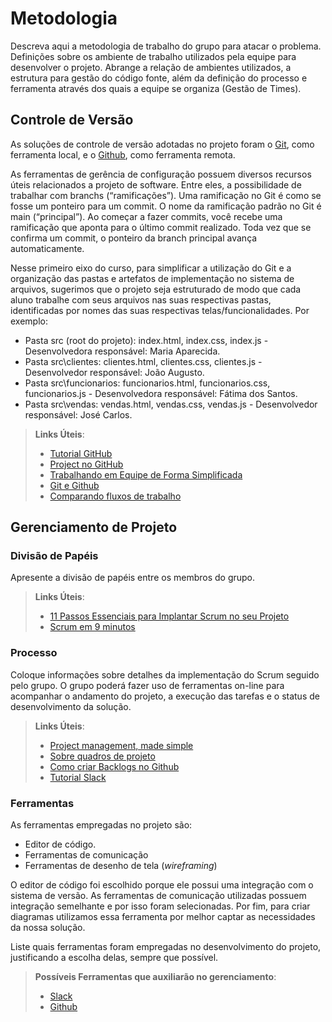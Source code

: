 
# Metodologia


Descreva aqui a metodologia de trabalho do grupo para atacar o problema. Definições sobre os ambiente de trabalho utilizados pela  equipe para desenvolver o projeto. Abrange a relação de ambientes utilizados, a estrutura para gestão do código fonte, além da definição do processo e ferramenta através dos quais a equipe se organiza (Gestão de Times).

## Controle de Versão

As soluções de controle de versão adotadas no projeto foram o
[Git](https://git-scm.com/), como ferramenta local, e o [Github](https://github.com), como ferramenta remota.

As ferramentas de gerência de configuração possuem diversos recursos úteis relacionados a projeto de software. Entre eles, a possibilidade de trabalhar com branchs (“ramificações”). Uma ramificação no Git é como se fosse um ponteiro para um commit. O nome da ramificação padrão no Git é main (“principal”). Ao começar a fazer commits, você recebe uma ramificação que aponta para o último commit realizado. Toda vez que se confirma um commit, o ponteiro da branch principal avança automaticamente.

Nesse primeiro eixo do curso, para simplificar a utilização do Git e a organização das pastas e artefatos de implementação no sistema de arquivos, sugerimos que o projeto seja estruturado de modo que cada aluno trabalhe com seus arquivos nas suas respectivas pastas, identificadas por nomes das suas respectivas telas/funcionalidades. Por exemplo:
- Pasta src (root do projeto): index.html, index.css, index.js - Desenvolvedora responsável: Maria Aparecida.
- Pasta src\clientes: clientes.html, clientes.css, clientes.js - Desenvolvedor responsável: João Augusto.
- Pasta src\funcionarios: funcionarios.html, funcionarios.css, funcionarios.js  - Desenvolvedora responsável: Fátima dos Santos.
- Pasta src\vendas: vendas.html, vendas.css, vendas.js - Desenvolvedor responsável: José Carlos.

> **Links Úteis**:
> - [Tutorial GitHub](https://guides.github.com/activities/hello-world/)
> - [Project no GitHub](https://drive.google.com/file/d/14H3ALz_D2sZhfGccIF6PHN4QuICBC4Xf/view?usp=sharing)
> - [Trabalhando em Equipe de Forma Simplificada](https://drive.google.com/file/d/14H3ALz_D2sZhfGccIF6PHN4QuICBC4Xf/view?usp=sharing)
> - [Git e Github](https://www.youtube.com/playlist?list=PLHz_AreHm4dm7ZULPAmadvNhH6vk9oNZA)
> - [Comparando fluxos de trabalho](https://www.atlassian.com/br/git/tutorials/comparing-workflows)


## Gerenciamento de Projeto

### Divisão de Papéis

Apresente a divisão de papéis entre os membros do grupo.

> **Links Úteis**:
> - [11 Passos Essenciais para Implantar Scrum no seu 
> Projeto](https://mindmaster.com.br/scrum-11-passos/)
> - [Scrum em 9 minutos](https://www.youtube.com/watch?v=XfvQWnRgxG0)

### Processo

Coloque  informações sobre detalhes da implementação do Scrum seguido pelo grupo. O grupo poderá fazer uso de ferramentas on-line para acompanhar o andamento do projeto, a execução das tarefas e o status de desenvolvimento da solução.
 
> **Links Úteis**:
> - [Project management, made simple](https://github.com/features/project-management/)
> - [Sobre quadros de projeto](https://docs.github.com/pt/github/managing-your-work-on-github/about-project-boards)
> - [Como criar Backlogs no Github](https://www.youtube.com/watch?v=RXEy6CFu9Hk)
> - [Tutorial Slack](https://slack.com/intl/en-br/)

### Ferramentas

As ferramentas empregadas no projeto são:

- Editor de código.
- Ferramentas de comunicação
- Ferramentas de desenho de tela (_wireframing_)

O editor de código foi escolhido porque ele possui uma integração com o
sistema de versão. As ferramentas de comunicação utilizadas possuem
integração semelhante e por isso foram selecionadas. Por fim, para criar
diagramas utilizamos essa ferramenta por melhor captar as
necessidades da nossa solução.

Liste quais ferramentas foram empregadas no desenvolvimento do projeto, justificando a escolha delas, sempre que possível.
 
> **Possíveis Ferramentas que auxiliarão no gerenciamento**: 
> - [Slack](https://slack.com/)
> - [Github](https://github.com/)
